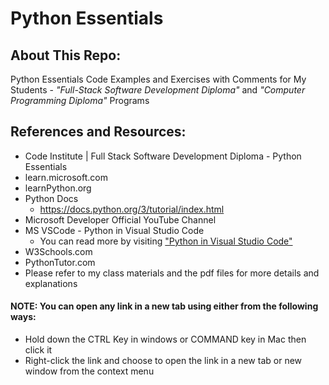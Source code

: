 # Python Essentials

## About This Repo:
Python Essentials Code Examples and Exercises with Comments for My Students - *"Full-Stack Software Development Diploma"* and *"Computer Programming Diploma"* Programs

## References and Resources:
- Code Institute | Full Stack Software Development Diploma - Python Essentials
- learn.microsoft.com
- learnPython.org
- Python Docs
  - https://docs.python.org/3/tutorial/index.html
- Microsoft Developer Official YouTube Channel
- MS VSCode - Python in Visual Studio Code
  - You can read more by visiting ["Python in Visual Studio Code"](https://code.visualstudio.com/docs/languages/python)
- W3Schools.com
- PythonTutor.com
- Please refer to my class materials and the pdf files for more details and explanations

#### NOTE: You can open any link in a new tab using either from the following ways:
- Hold down the CTRL Key in windows or COMMAND key in Mac then click it
- Right-click the link and choose to open the link in a new tab or new window from the context menu
